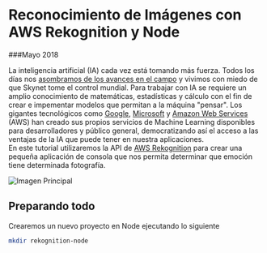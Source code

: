 # Reconocimiento de Imágenes con AWS Rekognition y Node
###Mayo 2018

La inteligencia artificial (IA) cada vez está tomando más fuerza. Todos los días nos [asombramos de los avances en el campo](https://www.forbes.com/sites/tonybradley/2017/07/31/facebook-ai-creates-its-own-language-in-creepy-preview-of-our-potential-future/) y vivimos con miedo de que Skynet tome el control mundial.
Para trabajar con IA se requiere un amplio conocimiento de matemáticas, estadísticas y cálculo con el fin de crear e impementar modelos que permitan a la máquina "pensar". Los gigantes tecnológicos como [Google](https://cloud.google.com/products/machine-learning/), [Microsoft](https://azure.microsoft.com/en-us/services/machine-learning-studio/) y [Amazon Web Services](https://aws.amazon.com/es/machine-learning/) (AWS) han creado sus propios servicios de Machine Learning disponibles para desarrolladores y público general, democratizando así el acceso a las ventajas de la IA que puede tener en nuestra aplicaciones.  
En este tutorial utilizaremos la API de [AWS Rekognition](https://aws.amazon.com/es/rekognition/) para crear una pequeña aplicación de consola que nos permita determinar que emoción tiene determinada fotografía.

![Imagen Principal](http://nicoavila.s3.amazonaws.com/articulos/03_01reconocimiento-imagenes-aws-rekognition-node.jpg)

## Preparando todo
Crearemos un nuevo proyecto en Node ejecutando lo siguiente

```bash
mkdir rekognition-node

```
